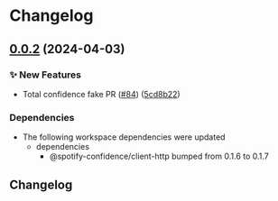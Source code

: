 # Changelog

## [0.0.2](https://github.com/spotify/confidence-openfeature-provider-js/compare/sdk-v0.0.1...sdk-v0.0.2) (2024-04-03)


### ✨ New Features

* Total confidence fake PR ([#84](https://github.com/spotify/confidence-openfeature-provider-js/issues/84)) ([5cd8b22](https://github.com/spotify/confidence-openfeature-provider-js/commit/5cd8b22bb9e9be5e123d6c76223b6fb28732344a))


### Dependencies

* The following workspace dependencies were updated
  * dependencies
    * @spotify-confidence/client-http bumped from 0.1.6 to 0.1.7

## Changelog
